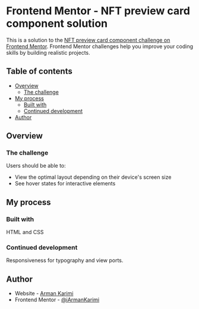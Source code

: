 # Frontend Mentor - NFT preview card component solution

This is a solution to the [NFT preview card component challenge on Frontend Mentor](https://www.frontendmentor.io/challenges/nft-preview-card-component-SbdUL_w0U). Frontend Mentor challenges help you improve your coding skills by building realistic projects. 

## Table of contents

- [Overview](#overview)
  - [The challenge](#the-challenge)
  <!-- - [Screenshot](#screenshot) -->
- [My process](#my-process)
  - [Built with](#built-with)
  - [Continued development](#continued-development)
- [Author](#author)

## Overview

### The challenge

Users should be able to:

- View the optimal layout depending on their device's screen size
- See hover states for interactive elements

<!-- ### Screenshot

![](./screenshot.jpg) -->


## My process

### Built with

HTML and CSS

### Continued development

Responsiveness for typography and view ports.

## Author

- Website - [Arman Karimi](iArmanKarimi.github.io)
- Frontend Mentor - [@iArmanKarimi](https://www.frontendmentor.io/profile/iArmanKarimi)
